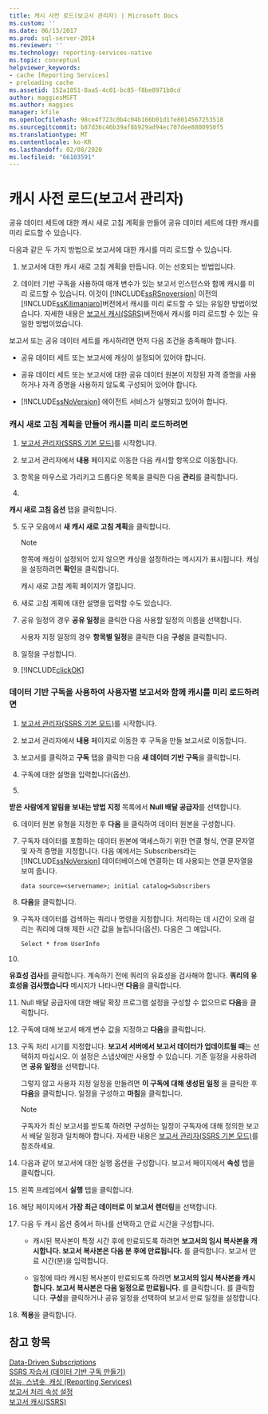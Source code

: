 ```yaml
---
title: 캐시 사전 로드(보고서 관리자) | Microsoft Docs
ms.custom: ''
ms.date: 06/13/2017
ms.prod: sql-server-2014
ms.reviewer: ''
ms.technology: reporting-services-native
ms.topic: conceptual
helpviewer_keywords:
- cache [Reporting Services]
- preloading cache
ms.assetid: 152a1051-8aa5-4c01-bc85-f8be8971b0cd
author: maggiesMSFT
ms.author: maggies
manager: kfile
ms.openlocfilehash: 98ce4f723c0b4c04b166b01d17e8014567253518
ms.sourcegitcommit: b87d36c46b39af8b929ad94ec707dee8800950f5
ms.translationtype: MT
ms.contentlocale: ko-KR
ms.lasthandoff: 02/08/2020
ms.locfileid: "66103591"
---
```

# <a name="preload-the-cache-report-manager"></a>캐시 사전 로드(보고서 관리자)
  공유 데이터 세트에 대한 캐시 새로 고침 계획을 만들어 공유 데이터 세트에 대한 캐시를 미리 로드할 수 있습니다.  
  
 다음과 같은 두 가지 방법으로 보고서에 대한 캐시를 미리 로드할 수 있습니다.  
  
1.  보고서에 대한 캐시 새로 고침 계획을 만듭니다. 이는 선호되는 방법입니다.  
  
2.  데이터 기반 구독을 사용하여 매개 변수가 있는 보고서 인스턴스와 함께 캐시를 미리 로드할 수 있습니다. 이것이 [!INCLUDE[ssRSnoversion](../../includes/ssrsnoversion-md.md)] 이전의 [!INCLUDE[ssKilimanjaro](../../includes/sskilimanjaro-md.md)]버전에서 캐시를 미리 로드할 수 있는 유일한 방법이었습니다. 자세한 내용은 [보고서 캐시&#40;SSRS&#41;](caching-reports-ssrs.md)버전에서 캐시를 미리 로드할 수 있는 유일한 방법이었습니다.  
  
 보고서 또는 공유 데이터 세트를 캐시하려면 먼저 다음 조건을 충족해야 합니다.  
  
-   공유 데이터 세트 또는 보고서에 캐싱이 설정되어 있어야 합니다.  
  
-   공유 데이터 세트 또는 보고서에 대한 공유 데이터 원본이 저장된 자격 증명을 사용하거나 자격 증명을 사용하지 않도록 구성되어 있어야 합니다.  
  
-   
  [!INCLUDE[ssNoVersion](../../includes/ssnoversion-md.md)] 에이전트 서비스가 실행되고 있어야 합니다.  
  
### <a name="to-preload-the-cache-by-creating-a-cache-refresh-plan"></a>캐시 새로 고침 계획을 만들어 캐시를 미리 로드하려면  
  
1.  [보고서 관리자&#40;SSRS 기본 모드&#41;](../report-manager-ssrs-native-mode.md)를 시작합니다.  
  
2.  보고서 관리자에서 **내용** 페이지로 이동한 다음 캐시할 항목으로 이동합니다.  
  
3.  항목을 마우스로 가리키고 드롭다운 목록을 클릭한 다음 **관리**를 클릭합니다.  
  
4.  
  **캐시 새로 고침 옵션** 탭을 클릭합니다.  
  
5.  도구 모음에서 **새 캐시 새로 고침 계획**을 클릭합니다.  
  
    > [!NOTE]  
    >  항목에 캐싱이 설정되어 있지 않으면 캐싱을 설정하라는 메시지가 표시됩니다. 캐싱을 설정하려면 **확인**을 클릭합니다.  
  
     캐시 새로 고침 계획 페이지가 열립니다.  
  
6.  새로 고침 계획에 대한 설명을 입력할 수도 있습니다.  
  
7.  공유 일정의 경우 **공유 일정**을 클릭한 다음 사용할 일정의 이름을 선택합니다.  
  
     사용자 지정 일정의 경우 **항목별 일정**을 클릭한 다음 **구성**을 클릭합니다.  
  
8.  일정을 구성합니다.  
  
9. [!INCLUDE[clickOK](../../includes/clickok-md.md)]  
  
### <a name="to-preload-the-cache-with-a-user-specific-report-by-using-a-data-driven-subscription"></a>데이터 기반 구독을 사용하여 사용자별 보고서와 함께 캐시를 미리 로드하려면  
  
1.  [보고서 관리자&#40;SSRS 기본 모드&#41;](../report-manager-ssrs-native-mode.md)를 시작합니다.  
  
2.  보고서 관리자에서 **내용** 페이지로 이동한 후 구독을 만들 보고서로 이동합니다.  
  
3.  보고서를 클릭하고 **구독** 탭을 클릭한 다음 **새 데이터 기반 구독**을 클릭합니다.  
  
4.  구독에 대한 설명을 입력합니다(옵션).  
  
5.  
  **받은 사람에게 알림을 보내는 방법 지정** 목록에서 **Null 배달 공급자**를 선택합니다.  
  
6.  데이터 원본 유형을 지정한 후 **다음** 을 클릭하여 데이터 원본을 구성합니다.  
  
7.  구독자 데이터를 포함하는 데이터 원본에 액세스하기 위한 연결 형식, 연결 문자열 및 자격 증명을 지정합니다. 다음 예에서는 Subscribers라는 [!INCLUDE[ssNoVersion](../../includes/ssnoversion-md.md)] 데이터베이스에 연결하는 데 사용되는 연결 문자열을 보여 줍니다.  
  
    ```  
    data source=<servername>; initial catalog=Subscribers  
    ```  
  
8.  **다음**을 클릭합니다.  
  
9. 구독자 데이터를 검색하는 쿼리나 명령을 지정합니다. 처리하는 데 시간이 오래 걸리는 쿼리에 대해 제한 시간 값을 늘립니다(옵션). 다음은 그 예입니다.  
  
    ```  
    Select * from UserInfo  
    ```  
  
10. 
  **유효성 검사**를 클릭합니다. 계속하기 전에 쿼리의 유효성을 검사해야 합니다. 
  **쿼리의 유효성을 검사했습니다** 메시지가 나타나면 **다음**을 클릭합니다.  
  
11. Null 배달 공급자에 대한 배달 확장 프로그램 설정을 구성할 수 없으므로 **다음**을 클릭합니다.  
  
12. 구독에 대해 보고서 매개 변수 값을 지정하고 **다음**을 클릭합니다.  
  
13. 구독 처리 시기를 지정합니다. 
  **보고서 서버에서 보고서 데이터가 업데이트될 때**는 선택하지 마십시오. 이 설정은 스냅샷에만 사용할 수 있습니다. 기존 일정을 사용하려면 **공유 일정**을 선택합니다.  
  
     그렇지 않고 사용자 지정 일정을 만들려면 **이 구독에 대해 생성된 일정** 을 클릭한 후 **다음**을 클릭합니다. 일정을 구성하고 **마침**을 클릭합니다.  
  
    > [!NOTE]  
    >  구독자가 최신 보고서를 받도록 하려면 구성하는 일정이 구독자에 대해 정의한 보고서 배달 일정과 일치해야 합니다. 자세한 내용은 [보고서 관리자&#40;SSRS 기본 모드&#41;](../report-manager-ssrs-native-mode.md)를 참조하세요.  
  
14. 다음과 같이 보고서에 대한 실행 옵션을 구성합니다. 보고서 페이지에서 **속성** 탭을 클릭합니다.  
  
15. 왼쪽 프레임에서 **실행** 탭을 클릭합니다.  
  
16. 해당 페이지에서 **가장 최근 데이터로 이 보고서 렌더링**을 선택합니다.  
  
17. 다음 두 캐시 옵션 중에서 하나를 선택하고 만료 시간을 구성합니다.  
  
    -   캐시된 복사본이 특정 시간 후에 만료되도록 하려면 **보고서의 임시 복사본을 캐시합니다. 보고서 복사본은 다음 분 후에 만료됩니다.** 를 클릭합니다. 보고서 만료 시간(분)을 입력합니다.  
  
    -   일정에 따라 캐시된 복사본이 만료되도록 하려면 **보고서의 임시 복사본을 캐시합니다. 보고서 복사본은 다음 일정으로 만료됩니다.** 를 클릭합니다. 를 클릭합니다. **구성**을 클릭하거나 공유 일정을 선택하여 보고서 만료 일정을 설정합니다.  
  
18. **적용**을 클릭합니다.  
  
## <a name="see-also"></a>참고 항목  
 [Data-Driven Subscriptions](../subscriptions/data-driven-subscriptions.md)   
 [SSRS 자습서 &#40;데이터 기반 구독 만들기&#41;](../create-a-data-driven-subscription-ssrs-tutorial.md)   
 [성능, 스냅숏, 캐싱 &#40;Reporting Services&#41;](performance-snapshots-caching-reporting-services.md)   
 [보고서 처리 속성 설정](set-report-processing-properties.md)   
 [보고서 캐시&#40;SSRS&#41;](caching-reports-ssrs.md)  
  
  
